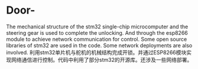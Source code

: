 # Door-
The mechanical structure of the stm32 single-chip microcomputer and the steering gear is used to complete the unlocking. And through the esp8266 module to achieve network communication for control. Some open source libraries of stm32 are used in the code. Some network deployments are also involved. 利用stm32单片机与舵机的机械结构完成开锁。并通过ESP8266模块实现网络通信进行控制。代码中利用了部分stm32的开源库。还涉及一些网络部署。
